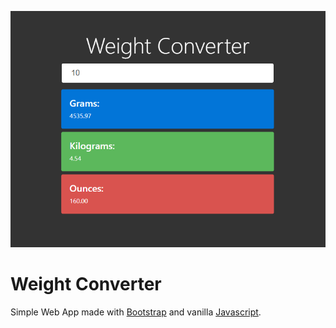 ![](weight-converter.png)

# Weight Converter

Simple Web App made with [Bootstrap](http://getbootstrap.com/) and vanilla [Javascript](app.js).
